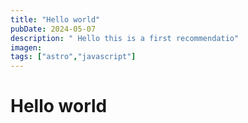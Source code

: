```yaml
---
title: "Hello world"
pubDate: 2024-05-07
description: " Hello this is a first recommendatio"
imagen:
tags: ["astro","javascript"]
---
```


# Hello world